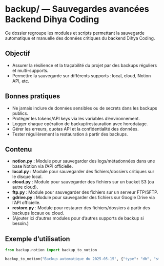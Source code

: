 # backup/ — Sauvegardes avancées Backend Dihya Coding

Ce dossier regroupe les modules et scripts permettant la sauvegarde automatique et manuelle des données critiques du backend Dihya Coding.

## Objectif

- Assurer la résilience et la traçabilité du projet par des backups réguliers et multi-supports.
- Permettre la sauvegarde sur différents supports : local, cloud, Notion API, etc.

## Bonnes pratiques

- Ne jamais inclure de données sensibles ou de secrets dans les backups publics.
- Protéger les tokens/API keys via les variables d’environnement.
- Logger chaque opération de backup/restauration avec horodatage.
- Gérer les erreurs, quotas API et la confidentialité des données.
- Tester régulièrement la restauration à partir des backups.

## Contenu

- **notion.py** : Module pour sauvegarder des logs/métadonnées dans une base Notion via l’API officielle.
- **local.py** : Module pour sauvegarder des fichiers/dossiers critiques sur le disque local.
- **cloud.py** : Module pour sauvegarder des fichiers sur un bucket S3 (ou autre cloud).
- **ftp.py** : Module pour sauvegarder des fichiers sur un serveur FTP/SFTP.
- **gdrive.py** : Module pour sauvegarder des fichiers sur Google Drive via l’API officielle.
- **restore.py** : Module pour restaurer des fichiers/dossiers à partir des backups locaux ou cloud.
- (Ajouter ici d’autres modules pour d’autres supports de backup si besoin.)

## Exemple d’utilisation

```python
from backup.notion import backup_to_notion

backup_to_notion("Backup automatique du 2025-05-15", {"type": "db", "status": "ok"})
```
